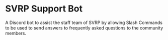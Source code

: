 # SVRP Support Bot
A Discord bot to assist the staff team of SVRP by allowing Slash Commands to be used to send answers to frequently asked questions to the community members.
